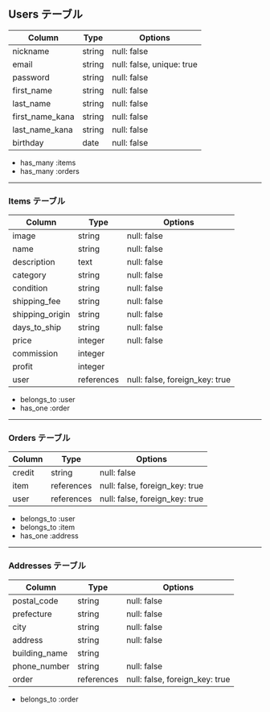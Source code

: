 
## Users テーブル
| Column          | Type   | Options                 |
|-----------------|--------|-------------------------|
| nickname        | string | null: false             |
| email           | string | null: false, unique: true|
| password        | string | null: false             |
| first_name      | string | null: false             |
| last_name       | string | null: false             |
| first_name_kana | string | null: false             |
| last_name_kana  | string | null: false             |
| birthday        | date   | null: false             |

- has_many :items  
- has_many :orders  

---

### Items テーブル
| Column          | Type       | Options                        |
|-----------------|------------|--------------------------------|
| image           | string     | null: false                    |
| name            | string     | null: false                    |
| description     | text       | null: false                    |
| category        | string     | null: false                    |
| condition       | string     | null: false                    |
| shipping_fee    | string     | null: false                    |
| shipping_origin | string     | null: false                    |
| days_to_ship    | string     | null: false                    |
| price           | integer    | null: false                    |
| commission      | integer    |                                |
| profit          | integer    |                                |
| user            | references | null: false, foreign_key: true |

- belongs_to :user  
- has_one :order  

---

### Orders テーブル
| Column    | Type       | Options                        |
|-----------|------------|--------------------------------|
| credit    | string     | null: false                    |
| item      | references | null: false, foreign_key: true |
| user      | references | null: false, foreign_key: true |

- belongs_to :user  
- belongs_to :item  
- has_one :address  

---

### Addresses テーブル
| Column       | Type       | Options                        |
|--------------|------------|--------------------------------|
| postal_code  | string     | null: false                    |
| prefecture   | string     | null: false                    |
| city         | string     | null: false                    |
| address      | string     | null: false                    |
| building_name| string     |                                |
| phone_number | string     | null: false                    |
| order        | references | null: false, foreign_key: true |

- belongs_to :order  